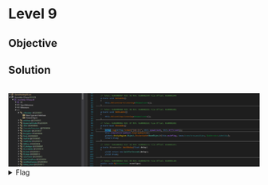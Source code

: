 # Level 9

## Objective


## Solution

<br/>
<img alt="Level 9 DNSpy" src="L7 wackamole method.png" title="DNSpy IL COde"/>
<br/>

<details>
<summary>Flag</summary>
GHCTF{nice_shooting_tex}  
<br/>
<img alt="Level 9 solution" height="400" src="L7.png" title="Flag" width="400"/>
</details>
